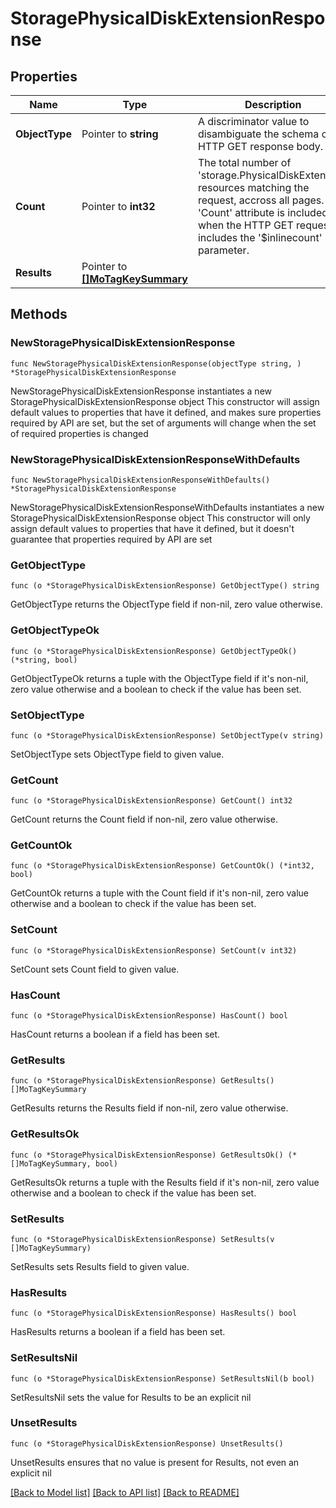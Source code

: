 # StoragePhysicalDiskExtensionResponse

## Properties

Name | Type | Description | Notes
------------ | ------------- | ------------- | -------------
**ObjectType** | Pointer to **string** | A discriminator value to disambiguate the schema of a HTTP GET response body. | 
**Count** | Pointer to **int32** | The total number of &#39;storage.PhysicalDiskExtension&#39; resources matching the request, accross all pages. The &#39;Count&#39; attribute is included when the HTTP GET request includes the &#39;$inlinecount&#39; parameter. | [optional] 
**Results** | Pointer to [**[]MoTagKeySummary**](mo.TagKeySummary.md) |  | [optional] 

## Methods

### NewStoragePhysicalDiskExtensionResponse

`func NewStoragePhysicalDiskExtensionResponse(objectType string, ) *StoragePhysicalDiskExtensionResponse`

NewStoragePhysicalDiskExtensionResponse instantiates a new StoragePhysicalDiskExtensionResponse object
This constructor will assign default values to properties that have it defined,
and makes sure properties required by API are set, but the set of arguments
will change when the set of required properties is changed

### NewStoragePhysicalDiskExtensionResponseWithDefaults

`func NewStoragePhysicalDiskExtensionResponseWithDefaults() *StoragePhysicalDiskExtensionResponse`

NewStoragePhysicalDiskExtensionResponseWithDefaults instantiates a new StoragePhysicalDiskExtensionResponse object
This constructor will only assign default values to properties that have it defined,
but it doesn't guarantee that properties required by API are set

### GetObjectType

`func (o *StoragePhysicalDiskExtensionResponse) GetObjectType() string`

GetObjectType returns the ObjectType field if non-nil, zero value otherwise.

### GetObjectTypeOk

`func (o *StoragePhysicalDiskExtensionResponse) GetObjectTypeOk() (*string, bool)`

GetObjectTypeOk returns a tuple with the ObjectType field if it's non-nil, zero value otherwise
and a boolean to check if the value has been set.

### SetObjectType

`func (o *StoragePhysicalDiskExtensionResponse) SetObjectType(v string)`

SetObjectType sets ObjectType field to given value.


### GetCount

`func (o *StoragePhysicalDiskExtensionResponse) GetCount() int32`

GetCount returns the Count field if non-nil, zero value otherwise.

### GetCountOk

`func (o *StoragePhysicalDiskExtensionResponse) GetCountOk() (*int32, bool)`

GetCountOk returns a tuple with the Count field if it's non-nil, zero value otherwise
and a boolean to check if the value has been set.

### SetCount

`func (o *StoragePhysicalDiskExtensionResponse) SetCount(v int32)`

SetCount sets Count field to given value.

### HasCount

`func (o *StoragePhysicalDiskExtensionResponse) HasCount() bool`

HasCount returns a boolean if a field has been set.

### GetResults

`func (o *StoragePhysicalDiskExtensionResponse) GetResults() []MoTagKeySummary`

GetResults returns the Results field if non-nil, zero value otherwise.

### GetResultsOk

`func (o *StoragePhysicalDiskExtensionResponse) GetResultsOk() (*[]MoTagKeySummary, bool)`

GetResultsOk returns a tuple with the Results field if it's non-nil, zero value otherwise
and a boolean to check if the value has been set.

### SetResults

`func (o *StoragePhysicalDiskExtensionResponse) SetResults(v []MoTagKeySummary)`

SetResults sets Results field to given value.

### HasResults

`func (o *StoragePhysicalDiskExtensionResponse) HasResults() bool`

HasResults returns a boolean if a field has been set.

### SetResultsNil

`func (o *StoragePhysicalDiskExtensionResponse) SetResultsNil(b bool)`

 SetResultsNil sets the value for Results to be an explicit nil

### UnsetResults
`func (o *StoragePhysicalDiskExtensionResponse) UnsetResults()`

UnsetResults ensures that no value is present for Results, not even an explicit nil

[[Back to Model list]](../README.md#documentation-for-models) [[Back to API list]](../README.md#documentation-for-api-endpoints) [[Back to README]](../README.md)


